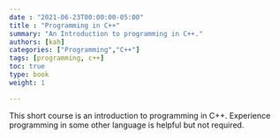 ```yaml
---
date : "2021-06-23T00:00:00-05:00"
title : "Programming in C++"
summary: "An Introduction to programming in C++."
authors: [kah]
categories: ["Programming","C++"]
tags: [programming, c++]
toc: true
type: book
weight: 1

---
```


This short course is an introduction to programming in C++.  Experience programming in some other language is helpful but not required.  
